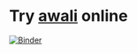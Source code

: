 # Try [awali](http://vaucanson-project.org/Awali/index.html) online

[![Binder](https://mybinder.org/badge_logo.svg)](https://mybinder.org/v2/gh/nthiery/awali-online/master?filepath=Edition1.ipynb)
